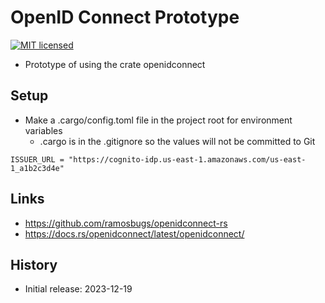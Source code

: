 # OpenID Connect Prototype

[![MIT licensed][mit-badge]][mit-url]

[mit-badge]: https://img.shields.io/badge/license-MIT-blue.svg
[mit-url]: https://github.com/david-wallace-croft/dioxus-prototype/blob/main/LICENSE.txt

- Prototype of using the crate openidconnect

## Setup

- Make a .cargo/config.toml file in the project root for environment variables
  - .cargo is in the .gitignore so the values will not be committed to Git
```
ISSUER_URL = "https://cognito-idp.us-east-1.amazonaws.com/us-east-1_a1b2c3d4e"
```

## Links

- https://github.com/ramosbugs/openidconnect-rs
- https://docs.rs/openidconnect/latest/openidconnect/

## History

- Initial release: 2023-12-19
